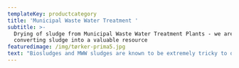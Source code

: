 ```yaml
---
templateKey: productcategory
title: 'Municipal Waste Water Treatment '
subtitle: >-
  Drying of sludge from Municipal Waste Water Treatment Plants - we are
  converting sludge into a valuable resource
featuredimage: /img/tørker-prima5.jpg
text: "Biosludges and MWW sludges are known to be extremely tricky to dry because of their tendency to form glue phase. Municipal Waste Water Sludge is generally an extremely tough application with severe wear and tear on the drying equipment, but the Fjell Turbo Disc Dryer has proven to resist the extreme conditions since the first unit was installed in 2001\r\n\n\rThe distinct difference between the TD dryer and most other disc dryers is that staybolt welds (or welds of other means to maintain the integrity of the disc when exposed to internal steam pressure) is entirely on the inside of the disc. Fjell has in its process for drying with disc-driers a patented process solution reducing usage of steam with approx. 40% from normal driers.\n\nFjell Technology Group offers following dryer solutions for sludge:\r\n\n\rPart drying in Fjell Turbo Disc Dryer\r\n\nFull drying in Fjell Turbo Disc Dryer\r\n\nFull drying in TMD friction dryer\r\n\nPart drying in Fjell Turbo Disc Dryer followed by full drying in TMD friction dryer\r\n\nPart drying in Fjell Turbo Disc Dryer\r\n\nIn part drying, or scalping, the challenge is often the content of chlorides and acids, which can cause severe corrosion problems with the rotor. A particularly annoying problem in the industry has been stress corrosion cracking in welds. This is avoided in the Fjell Turbo Disc Dryer because of the unique design and manufacture:\r\n\n\r\n\n* Welds not exposed to external environment in dryer, thereby risk for stress corrosion cracking is eliminated.\r\n* Welds do not seal between pressurised and non-pressurised side. Thereby risk for steam leakage is eliminated.\r\n* Claws act as reinforcement beams in radial direction, thereby increasing the lateral bending strength of the discs, which reduces the risk for stress corrosion cracking in foot welds between discs.\r\n\nWe have delivered such processes to plants in Norway, Italy, Saudi-Arabia and Japan."
---
```


